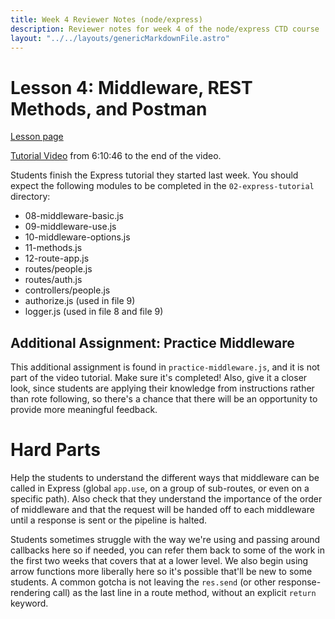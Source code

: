 ```yaml
---
title: Week 4 Reviewer Notes (node/express)
description: Reviewer notes for week 4 of the node/express CTD course
layout: "../../layouts/genericMarkdownFile.astro"
---
```


# Lesson 4: Middleware, REST Methods, and Postman

[Lesson page](https://learn.codethedream.org/ctd-node-express-class-lesson-4-middleware-rest-methods-and-postman/)

[Tutorial Video](https://youtu.be/Oe421EPjeBE?t=22245) from 6:10:46 to the end
of the video.

Students finish the Express tutorial they started last week. You should expect
the following modules to be completed in the `02-express-tutorial` directory:

- 08-middleware-basic.js
- 09-middleware-use.js
- 10-middleware-options.js
- 11-methods.js
- 12-route-app.js
- routes/people.js
- routes/auth.js
- controllers/people.js
- authorize.js (used in file 9)
- logger.js (used in file 8 and file 9)

## Additional Assignment: Practice Middleware

This additional assignment is found in `practice-middleware.js`, and it is not
part of the video tutorial. Make sure it's completed! Also, give it a closer
look, since students are applying their knowledge from instructions rather than
rote following, so there's a chance that there will be an opportunity to
provide more meaningful feedback.

# Hard Parts

Help the students to understand the different ways that middleware can be
called in Express (global `app.use`, on a group of sub-routes, or even on a
specific path). Also check that they understand the importance of the order of
middleware and that the request will be handed off to each middleware until a
response is sent or the pipeline is halted.

Students sometimes struggle with the way we're using and passing around
callbacks here so if needed, you can refer them back to some of the work in
the first two weeks that covers that at a lower level. We also begin using
arrow functions more liberally here so it's possible that'll be new to some
students. A common gotcha is not leaving the `res.send` (or other
response-rendering call) as the last line in a route method, without an
explicit `return` keyword.
